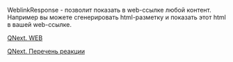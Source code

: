 
WeblinkResponse - позволит показать в web-ссылке любой контент. Например вы можете сгенерировать html-разметку и показать этот html в вашей web-ссылке.



[QNext. WEB](/ph/QNext-admin-web-about-09-11)

[QNext. Перечень реакции](/ph/QNext-admin-reaction-about-05-01)